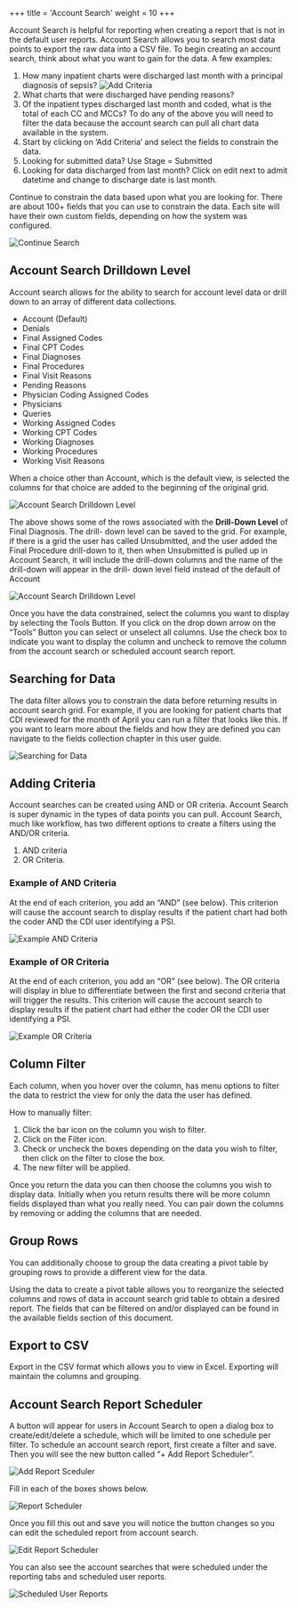 +++
title = 'Account Search'
weight = 10
+++


Account Search is helpful for reporting when creating a report that is not in the default user reports.
Account Search allows you to search most data points to export the raw data into a CSV file. To begin
creating an account search, think about what you want to gain for the data. A few examples:

1. How many inpatient charts were discharged last month with a principal diagnosis of sepsis?
![Add Criteria](image-317.jpg)
2. What charts that were discharged have pending reasons?
3. Of the inpatient types discharged last month and coded, what is the total of each CC and MCCs?
To do any of the above you will need to filter the data because the account search can pull all chart data
available in the system.
1. Start by clicking on ‘Add Criteria’ and
select the fields to constrain the data.
2. Looking for submitted data? Use Stage =
Submitted
3. Looking for data discharged from last month? Click on edit next to admit datetime and change
to discharge date is last month.

Continue to constrain the data based upon what you are looking for. There are about 100+
fields that you can use to constrain the data. Each site will have their own custom fields,
depending on how the system was configured.

![Continue Search](image-316.jpg)

## Account Search Drilldown Level

Account search allows for the ability to search for account level data or drill down to an array of
different data collections.

- Account (Default)
- Denials
- Final Assigned Codes
- Final CPT Codes
- Final Diagnoses
- Final Procedures
- Final Visit Reasons
- Pending Reasons
- Physician Coding Assigned Codes
- Physicians
- Queries
- Working Assigned Codes
- Working CPT Codes
- Working Diagnoses
- Working Procedures
- Working Visit Reasons

When a choice other than Account, which is the default view, is selected the columns for that choice are
added to the beginning of the original grid.

![Account Search Drilldown Level](image-318.png)

The above shows some of the rows associated with the **Drill-Down Level** of Final Diagnosis. The drill-
down level can be saved to the grid. For example, if there is a grid the user has called Unsubmitted, and
the user added the Final Procedure drill-down to it, then when Unsubmitted is pulled up in Account
Search, it will include the drill-down columns and the name of the drill-down will appear in the drill-
down level field instead of the default of Account

![Account Search Drilldown Level](image-319.jpg)

Once you have the data constrained, select the columns you want to display by selecting the Tools Button.
If you click on the drop down arrow on the “Tools” Button you can select or unselect all columns. Use the
check box to indicate you want to display the column and uncheck to remove the column from the account
search or scheduled account search report.

## Searching for Data

The data filter allows you to constrain the data before returning results in account search grid.
For example, if you are looking for patient charts that CDI reviewed for the month of April you can run a
filter that looks like this. If you want to learn more about the fields and how they are defined you can
navigate to the fields collection chapter in this user guide.

![Searching for Data](image-320.jpg)

## Adding Criteria

Account searches can be created using AND or OR criteria. Account Search is super dynamic in the types
of data points you can pull. Account Search, much like workflow, has two different options to create a
filters using the AND/OR criteria.

1. AND criteria
2. OR Criteria.

### Example of AND Criteria

At the end of each criterion, you add an “AND” (see below). This criterion will cause the account search
to display results if the patient chart had both the coder AND the CDI user identifying a PSI.

![Example AND Criteria](image-321.jpg)

### Example of OR Criteria

At the end of each criterion, you add an “OR” (see below). The OR criteria will display in blue to
differentiate between the first and second criteria that will trigger the results. This criterion will cause
the account search to display results if the patient chart had either the coder OR the CDI user identifying
a PSI.

![Example OR Criteria](image-322.jpg)

## Column Filter

Each column, when you hover over the column, has menu options to filter the data to restrict the view
for only the data the user has defined.

How to manually filter:

1. Click the bar icon on the column you wish to filter.
2. Click on the Filter icon.
3. Check or uncheck the boxes depending on the data you wish to filter, then click on the filter to close the box.
4. The new filter will be applied.

Once you return the data you can then choose the columns you wish to display data. Initially when you
return results there will be more column fields displayed than what you really need. You can pair down
the columns by removing or adding the columns that are needed.

## Group Rows

You can additionally choose to group the data creating a pivot table by grouping rows to provide a
different view for the data.

Using the data to create a pivot table allows you to reorganize the selected columns and rows of data in
account search grid table to obtain a desired report. The fields that can be filtered on and/or displayed
can be found in the available fields section of this document.

## Export to CSV

Export in the CSV format which allows you to view in Excel. Exporting will maintain the columns and
grouping.

## Account Search Report Scheduler

A button will appear for users in Account Search to open a dialog box to create/edit/delete a schedule,
which will be limited to one schedule per filter. To schedule an account search
report, first create a filter and save. Then you will see the new button called “+
Add Report Scheduler”.

![Add Report Sceduler](image-325.png)

Fill in each of the boxes shows below.

![Report Scheduler](image-324.jpg)

Once you fill this out and save you will notice the button changes so you can edit the scheduled report
from account search.

![Edit Report Scheduler](image-326.jpg)

You can also see the account searches that were scheduled under the reporting tabs and scheduled user
reports.

![Scheduled User Reports](image-327.jpg)
